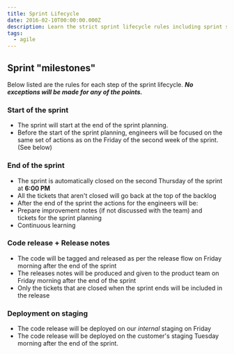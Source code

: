 ```yaml
---
title: Sprint Lifecycle
date: 2016-02-10T00:00:00.000Z
description: Learn the strict sprint lifecycle rules including sprint start, automatic closure, code release timing, and deployment schedules to ensure smooth project management and timely deliveries.
tags:
  - agile
---
```


## Sprint "milestones"

Below listed are the rules for each step of the sprint lifecycle. ***No exceptions will be made for any of the points.***

### Start of the sprint

* The sprint will start at the end of the sprint planning.
* Before the start of the sprint planning, engineers will be focused on the same set of actions as on the Friday of the second week of the sprint. (See below)

### End of the sprint

* The sprint is automatically closed on the second Thursday of the sprint at **6:00 PM**
* All the tickets that aren't closed will go back at the top of the backlog
* After the end of the sprint the actions for the engineers will be:
* Prepare improvement notes (if not discussed with the team) and tickets for the sprint planning
* Continuous learning

### Code release + Release notes

* The code will be tagged and released as per the release flow on Friday morning after the end of the sprint
* The releases notes will be produced and given to the product team on Friday morning after the end of the sprint
* Only the tickets that are closed when the sprint ends will be included in the release

### Deployment on staging

* The code release will be deployed on our *internal* staging on Friday
* The code release will be deployed on the customer's staging Tuesday morning after the end of the sprint.

